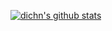[![dichn's github stats](https://github-readme-stats.vercel.app/api?username=dichn&show_icons=true)](https://github.com/dichn/)
